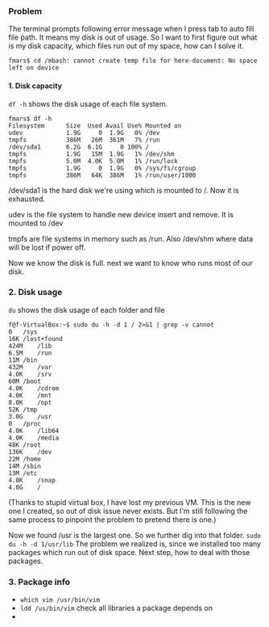 ### Problem
The terminal prompts following error message when I press tab to auto fill file path. It means my disk is out of usage. So I want to first figure out what is my disk capacity, which files run out of my space, how can I solve it.

```
fmars$ cd /mbash: cannot create temp file for here-document: No space left on device
```

#### 1. Disk capacity
`df -h` shows the disk usage of each file system.
```
fmars$ df -h
Filesystem      Size  Used Avail Use% Mounted on
udev            1.9G     0  1.9G   0% /dev
tmpfs           386M   26M  361M   7% /run
/dev/sda1       6.2G  6.1G     0 100% /
tmpfs           1.9G   15M  1.9G   1% /dev/shm
tmpfs           5.0M  4.0K  5.0M   1% /run/lock
tmpfs           1.9G     0  1.9G   0% /sys/fs/cgroup
tmpfs           386M   64K  386M   1% /run/user/1000
```
/dev/sda1 is the hard disk we're using which is mounted to /. Now it is exhausted. 

udev is the file system to handle new device insert and remove. It is mounted to /dev

tmpfs are file systems in memory such as /run. Also /dev/shm where data will be lost if power off.


Now we know the disk is full. next we want to know who runs most of our disk.

### 2. Disk usage
`du` shows the disk usage of each folder and file
```
f@f-VirtualBox:~$ sudo du -h -d 1 / 2>&1 | grep -v cannot
0	/sys
16K	/lost+found
424M	/lib
6.5M	/run
11M	/bin
432M	/var
4.0K	/srv
60M	/boot
4.0K	/cdrom
4.0K	/mnt
8.0K	/opt
52K	/tmp
3.0G	/usr
0	/proc
4.0K	/lib64
4.0K	/media
48K	/root
136K	/dev
22M	/home
14M	/sbin
13M	/etc
4.0K	/snap
4.0G	/
```
(Thanks to stupid virtual box, I have lost my previous VM. This is the new one I created, so out of disk issue never exists. But I'm still following the same process to pinpoint the problem to pretend there is one.)

Now we found /usr is the largest one. So we further dig into that folder. `sudo du -h -d 1/usr/lib`
The problem we realized is, since we installed too many packages which run out of disk space. Next step, how to deal with those packages.

### 3. Package info
- `which vim /usr/bin/vim`
- `ldd /us/bin/vim` check all libraries a package depends on
- 
